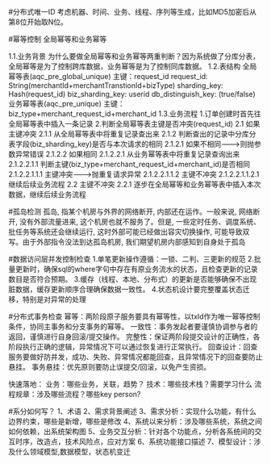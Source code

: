 #分布式唯一ID
考虑机器、时间、业务、线程、序列等生成，比如MD5加密后从第8位开始取N位。


#幂等控制
全局幂等和业务幂等

1.1.业务背景
为什么要做全局幂等和业务幂等两重判断？因为系统做了分库分表，全局幂等是为了控制跨库数据，业务幂等是为了控制同库数据。
1.2.表结构
全局幂等表(aqc_pre_global_unique)
主键：request_id
request_id: String(merchantId+merchantTranstionId+bizType)
sharding_key: Hash(request_id)
biz_sharding_key: userid
db_distinguish_key: (true/false)
业务幂等表(aqc_pre_unique)
主键：biz_type+merchant_request_id+merchant_id
1.3.业务流程
1.订单创建时首先往全局幂等表中插入一条记录
2.判断全局幂等表主键是否冲突(request_id)
2.1 如果主键冲突
2.1.1 从全局幂等表中将重复记录查出来
2.1.2 判断查出的记录中分库分表字段(biz_sharding_key)是否与本次请求的相同
2.1.2.1 如果不相同———>则抛参数异常错误
2.1.2.2 如果相同
2.1.2.2.1 从业务幂等表中将重复记录查询出来
2.1.2.2.1.1 判断主键(biz_type+merchant_request_id+merchant_id)是否相同
2.1.2.2.1.1.1 主键冲突———>抛重复请求异常
2.1.2.2.1.1.2 主键不冲突
2.1.2.2.1.1.2.1 继续后续业务流程
2.2 主键不冲突
2.2.1 逐步在全局幂等和业务幂等表中插入本次数据，继续后续业务流程


#孤岛检测
孤岛, 指某个机房与外界的网络断开, 内部还在运作。一般来说, 网络断开, 没有外部流量进来, 这个机房也就不服务了。但是, 一些定时任务、调度系统、批任务等系统还会继续运行, 这时外部可能已经做出容灾切换操作, 可能导致双写。由于外部指令没法到达孤岛机房, 我们期望机房内部感知到自身处于孤岛

#数据访问层并发控制检查
1.单笔更新操作遵循：一锁、二判、三更新的规范
2.批量更新时，确保sql的where字句中存在有原业务流水的状态，且检查更新的记录数目是否符合预期。
3.缓存（线程、本地、分布式）的更新是否能够确保不出现脏数据，缓存更新顺序合理确保数据一致性。
4.状态机设计要完整覆盖状态迁移，特别是对异常的处理


#分布式事务检查
幂等：两阶段原子服务要具有幂等性，以txId作为唯一幂等控制条件，协同主事务和分支事务的幂等。
一致性：事务发起者要谨慎协调参与者的返回，谨慎进行自身回滚/提交操作。
完整性：保证两阶段提交设计的正确性，各阶段执行正确的逻辑，异常情况下可以通过恢复进行正常执行。
回查设计：回查服务要做好防并发，成功、失败、异常情况都能回查，且异常情况下的回查要防止悬挂。
事务悬挂：优先原则要防止误提交/回滚，以免产生资损。


快速落地：
业务：哪些业务，关联，趋势？
技术：哪些技术栈？需要学习什么
流程规章：涉及哪些流程？哪些key person?


#系分如何写？
1、术语
2、需求背景阐述
3、需求分析：实现什么功能，有什么边界约束，哪些是新增，哪些是修改
4、系统以来分析：涉及哪些系统，系统之间如何依赖，出系统架构图
5、业务交互分析：针对各个功能点，分析各系统间的交互时序，改造点，技术风险点，应对方案
6、系统功能接口描述
7、模型设计：涉及什么领域模型,数据模型，状态机变迁





